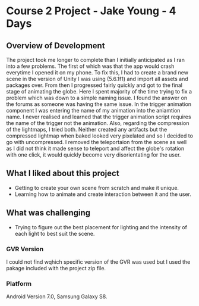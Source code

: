 # Course 2 Project - Jake Young - 4 Days

## Overview of Development
The project took me longer to complete than I initially anticipated as I ran into a few problems. The first of which was that the app would crash everytime I opened it on my phone. To fix this, I had to create a brand new scene in the version of Unity I was using (5.6.1f1) and import all assets and packages over. From then I progressed fairly quickly and got to the final stage of animating the globe. Here I spent majority of the time trying to fix a problem which was down to a simple naming issue. I found the answer on the forums as someone was having the same issue. In the trigger animation component I was entering the name of my animation into the aniamtion name. I never realised and learned that the trigger animation script requires the name of the trigger not the animation. Also, regarding the compression of the lightmaps, I tried both. Neither created any artifacts but the compressed lightmap when baked looked very pixelated and so I decided to go with uncompressed. I removed the teleportaion from the scene as well as I did not think it made sense to teleport and affect the globe's rotation with one click, it would quickly become very disorientating for the user. 

## What I liked about this project
- Getting to create your own scene from scratch and make it unique.
- Learning how to animate and create interaction between it and the user. 

## What was challenging 
- Trying to figure out the best placement for lighting and the intensity of each light to best suit the scene. 




### GVR Version 
I could not find wqhich specific version of the GVR was used but I used the pakage included with the project zip file. 

### Platform
Android Version 7.0, Samsung Galaxy S8.
